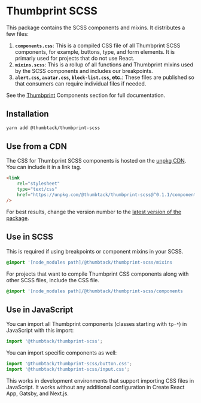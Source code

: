 # Thumbprint SCSS

This package contains the SCSS components and mixins. It distributes a few files:

1. **`components.css`**: This is a compiled CSS file of all Thumbprint SCSS components, for example, buttons, type, and form elements. It is primarly used for projects that do not use React.
2. **`mixins.scss`**: This is a rollup of all functions and Thumbprint mixins used by the SCSS components and includes our breakpoints.
3. **`alert.css`, `avatar.css`, `block-list.css`, etc.**: These files are published so that consumers can require individual files if needed.

See the [Thumbprint](https://thumbprint.design) Components section for full documentation.

## Installation

```bash
yarn add @thumbtack/thumbprint-scss
```

## Use from a CDN

The CSS for Thumbprint SCSS components is hosted on the [unpkg CDN](https://unpkg.com/). You can include it in a link tag.

```html
<link
    rel="stylesheet"
    type="text/css"
    href="https://unpkg.com/@thumbtack/thumbprint-scss@^0.1.1/components.css"
/>
```

For best results, change the version number to the [latest version of the package](https://www.npmjs.com/package/@thumbtack/thumbprint-scss).

## Use in SCSS

This is required if using breakpoints or component mixins in your SCSS.

```scss
@import '[node_modules path]/@thumbtack/thumbprint-scss/mixins
```

For projects that want to compile Thumbprint CSS components along with other SCSS files, include the CSS file.

```scss
@import '[node_modules path]/@thumbtack/thumbprint-scss/components
```

## Use in JavaScript

You can import all Thumbprint components (classes starting with `tp-*`) in JavaScript with this import:

```js
import '@thumbtack/thumbprint-scss';
```

You can import specific components as well:

```js
import '@thumbtack/thumbprint-scss/button.css';
import '@thumbtack/thumbprint-scss/input.css';
```

This works in development environments that support importing CSS files in JavaScript. It works without any additional configuration in Create React App, Gatsby, and Next.js.
